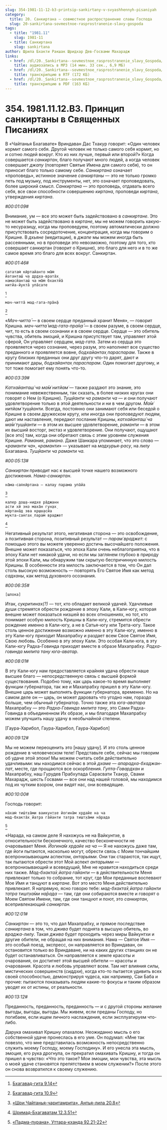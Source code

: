 ```yaml
---
slug: 354-1981-11-12-b3-printsip-sankirtany-v-svyashhennyh-pisaniyah
category:
  title: 20. Санкиртана — совместное распространение славы Господа
  slug: 20-sankirtana-sovmestnoe-rasprostranenie-slavy-gospoda
tags:
  - title: "1981.11"
    slug: 1981-11
  - title: Санкиртана
    slug: sankirtana
author: Шрила Бхакти Ракшак Шридхар Дев-Госвами Махарадж
links:
  - href: /dl/20._Sankirtana--sovmestnoe_rasprostranenie_slavy_Gospoda/354_1981.11.12.B3_SridharMj_Princip_sankirtany_v_svyzwennyh_pisaniyah.mp3
    title: аудиозапись в MP3 (14 мин. 33 сек., 6,9 МБ)
  - href: /dl/20._Sankirtana--sovmestnoe_rasprostranenie_slavy_Gospoda/354_1981.11.12.B3_SridharMj_Princip_sankirtany_v_svyzwennyh_pisaniyah.rtf
    title: транскрипцию в RTF (172 КБ)
  - href: /dl/20._Sankirtana--sovmestnoe_rasprostranenie_slavy_Gospoda/354_1981.11.12.B3_SridharMj_Princip_sankirtany_v_svyzwennyh_pisaniyah.pdf
    title: транскрипцию в PDF (163 КБ)
---
```


# 354. 1981.11.12.B3. Принцип санкиртаны в Священных Писаниях

В «Чайтанья Бхагавате» Вриндаван Дас Тхакур говорит: «Один человек кормит самого себя. Другой человек не только самого себя кормит, но и сотню людей вокруг. Кто из них лучше, первый или второй?» Когда совершается *санкиртан*, благо получают много людей, а когда человек совершает *джапу* (повторяет Святые Имена для самого себя), то он приносит благо только самому себе. *Санкиртана* означает «проповедь», истинное значение *санкиртаны* — это не только громко петь под музыку, под инструменты, нет, это означает проповедовать, более широкий смысл. *Санкиртана* — это проповедь, отдавать всего себя, все свои способности совершению *киртана*, проповеди *киртана*, утверждения *киртана*.

*#00:01:09#*

Внимание, ум — все это может быть задействовано в *санкиртане*. Это не может быть задействовано в *киртане*, мы не можем говорить какую-то несуразицу, когда мы проповедуем, поэтому автоматически должно присутствовать сосредоточение, концентрация, когда мы говорим о Кришне. В *дхьяне* (медитации), в *джапе* мы можем иногда быть рассеянными, но в проповеди это невозможно, поэтому для того, кто совершает санкиртан (говорит о Кришне), это благо для него и в то же самое время это благо для всех вокруг. Санкиртан.

*#00:01:46#*

    сататам̇ кӣртайанто ма̄м̇
    йатанташ́ ча др̣д̣ха-врата̄х̣
    намасйанташ́ ча ма̄м̇ бхактйа̄
    нитйа-йукта̄ упа̄сате
[^_ftn1]

    мач-читта̄ мад-гата-пра̄н̣а̄
[^_ftn2]

«*Мач-читта̄* — в своем сердце преданный хранит Меня», — говорит Кришна. *мач-читта̄ мад-гата-пра̄н̣а̄* — в своем разуме, в своем сердце, *чит*, то есть в своем сознании и в своем сердце. Сердце — это обитель чувства, обитель эмоций, и Кришна присутствует там, управляет этой сферой, Он управляет сердцем, *мад-гата*. Затем из сердца это проявляется через сознание, через разум, это наполняет все существо преданного и проявляется вовне, *бодхайантах̣ параспарам*. Также в кругу близких преданных они друг другу что-то дарят, дают и принимают дары, *бодхайантах̣ параспарам*. Один помогает другому, и тот тоже помогает ему понять что-то.

*#00:03:39#*

*Катхайанташ́ ча ма̄м̇ нитйам̇* — также раздают это знание, это понимание невежественным, так сказать, в более низких кругах они говорят о Нем (о Кришне). *Туш̣йанти ча раманти ча* — и они получают удовлетворение только в этой деятельности и ни в чем другом. *Ма̄м̇ нитйам̇ туш̣йанти*. Всегда, постоянно они занимают себя или беседой о Кришне в своем дружеском кругу, или иногда они проповедуют людям, дают им наставления, передают послание Кришны, *катхайанташ́ ча ма̄м̇ туш̣йанти* — в этом их высшее удовлетворение, *раманти* — в этом их высший восторг, экстаз и удовлетворение. Они получают, ощущают [все это] там, когда они обретают связь с этим уровнем служения Кришне. *Рамания*, *рамана*. Даже Шанкара упоминает, что это слово — «*раманти ча*», «*раманти*» — указывает на *мадхурья-расу*, на *лилу* Бхагавана. *Туш̣йанти ча раманти ча.*

*#00:05:13#*

*Санкиртан* приводит нас к высшей точке нашего возможного достижения. *Нама-санкиртан*.

    на̄ма-сан̇кӣртана — калау парама упа̄йа
[^_ftn3]

    калер дош̣а-нидхе ра̄джанн
    асти хй эко маха̄н гун̣ах̣
    кӣртана̄д эва кр̣ш̣н̣асйа
    мукта-сан̇гах̣ парам̇ враджет
[^_ftn4]

Негативный результат этого, негативная сторона — это освобождение, а позитивная сторона, позитивный результат — *парам̇ враджет*: с помощью этого вы можете уверенно достичь высочайшего положения. Внешне может показаться, что эпоха Кали очень неблагоприятна, что в эпоху Кали нет никакой удачи, но если мы заглянем глубоко в природу этой эпохи Кали, мы обнаружим там скрытую беспричинную милость Кришны. В особенности эта милость заключается в том, что Он дал столь высокую возможность — повторять Его Святое Имя как метод *садханы*, как метод духовного осознания.

*#00:06:35#*

    [шлока]

Итак, *сукритинах(?)* — тот, кто обладает великой удачей. Удачливые души стремятся обрести рождение в эпоху Кали, в Кали-югу, которая внешне может показаться низшей во всех отношениях, но тот, кто понимает особую милость Кришны в Кали-югу, стремится обрести рождение именно в Кали-югу, а не в Сатья-югу или Трета-югу. Такое столь ценное достижение возможно именно в эту Кали-югу, именно в эту Кали-югу приходит Махапрабху и раздает всем Свое Святое Имя, Свою любовь. Особенно в эту эпоху Кали. Это особая Кали-юга, в эту Кали-югу Радха-Говинда приходят вместе в образе Махапрабху. *Радха-говинда милита тану юга-аватар*.

*#00:08:01#*

В эту Кали-югу нам предоставляется крайняя удача обрести наше высшее благо — непосредственную связь с высшей формой существования. Подобно тому, как царь какое-то время выполняет функции губернатора, так же и Махапрабху пришел в эту Кали-югу. Внешне царь может выполнять функции губернатора, временно. Но на самом деле он — царь, он может даровать что угодно нам, гораздо больше, чем обычный губернатор. Точно также эта *юга-аватара* Махапрабху — это *Радха-Говинда милита тану*, это Сами Радха-Говинда в объединенном Их образе, и мы благодаря Махапрабху можем улучшить нашу удачу в необычайной степени.

[Гаура-Харибол, Гаура-Харибол, Гаура-Харибол]

*#00:09:12#*

Мы не можем переоценить это [нашу удачу]. И это столь ценное рождение в человеческом теле! Представьте себе, сейчас мы говорим об удаче этой эпохи! Мы можем считать себя действительно удачливыми: мы находимся сейчас в этой *дхаме* — *апарадха-бхаджан-пат*, месте, где прощаются все оскорбления. *Гупта-Говардхан* и Махапрабху, наш Гурудев Прабхупада Сарасвати Тхакур, Свами Махарадж, шесть Госвами — все они над нашей головой, мы находимся под их чутким взором, они видят нас, они всевидящие.

*#00:10:00#*

Господь говорит:

    на̄хам̇ тиш́т̣ха̄ми ваикун̣т̣хе йогина̄м хр̣дайе на ча
    мад-бхакта̄х̣ йатра га̄йанти татра тишт̣ха̄ми на̄рада
[^_ftn5]

«Нарада, на самом деле Я нахожусь не на Вайкунтхе, в относительности бесконечного, качество бесконечности не очаровывает Меня. *Йогина̄м хр̣дайе на ча* — Я не нахожусь даже там, где йоги пытаются, насколько могут, обрести связь с Моим тончайшим всепронизывающим аспектом, *антарьями*. Они так стараются, так ищут, так пытаются обрести этот Мой аспект *антарьями* — всепронизывающий и всеведущий, Мне не нравится находиться среди них также. *Мад-бхакта̄х̣ йатра га̄йанти* — в действительности Меня привлекает только то собрание, тот круг, где Мои преданные воспевают Мое Имя и танцуют в *киртане*. Вот это место Меня действительно привлекает. Я напрямую, ясно говорю тебе: *мад-бхакта̄х̣ йатра га̄йанти татра тишт̣ха̄ми на̄рада* — там, где они собираются вместе и говорят о Моем Святом Имени, там, где они танцуют и поют, это *санкиртан*, всепривлекающий *санкиртан*.

*#00:12:01#*

*Санкиртан* — это то, что дал Махапрабху, и прямое последствие *санкиртана* в том, что *джива* будет поднята в высшую обитель, во *враджа-лилу*. Такая *джива* будет проходить через миры Вайкунтхи и другие обители, не обращая на них внимания. Нама — Святое Имя — это особый поезд, экспресс, он направляется во Вриндаван, он остановится только во Вриндаване, ни на каких других станциях он не будет останавливаться. Он направляется к земле красоты и очарования, он достигнет этой высшей обители — красоты и очарования. Красота и любовь управляют всем. Там нет влияния силы, мистических совершенств (*сиддхи*), когда кто-то пытается удивить всех своей способностью, демонстрируя чудеса, как например, Саи Баба и прочие: пытаются показывать людям какие-то фокусы и таким образом уводят их от истины, от реальности.

*#00:13:12#*

Преданность, преданность, преданность — и с другой стороны желание выгоды, выгоды, выгоды. Мы живем, если преданы Господу, но погибаем, если ищем личного наслаждения, если эксплуатируем что-либо.

Дарука омахивал Кришну опахалом. Неожиданно мысль о его собственной удаче пронеслась в его уме. Он подумал: «Мне так повезло, что мне представилась возможность непосредственно служить моему Господу, моему Господину». И его унесла эта мысль, эмоция, его рука дрогнула, он прекратил омахивать Кришну, и тогда он пришел в чувство: «Что это такое? Мои эмоции, мои чувства, эта мысль о моей удаче становятся препятствием в моем служении?» После этого он снова возвратился к своему служению.



[^_ftn1]: [Бхагавад-гита 9.14](../notes/bhagavad-gita/bhagavad-gita-9-14.md)

[^_ftn2]: [Бхагавад-гита 10.9](../notes/bhagavad-gita/bhagavad-gita-10-9.md)

[^_ftn3]: [«Шри Чайтанья-чаритамрита», Антья-лила 20.8](../notes/shri-chajtanya-charitamrita-antya-lila/shri-chajtanya-charitamrita-antya-lila-20-8.md)

[^_ftn4]: [Шримад-Бхагаватам 12.3.51](../notes/shrimad-bhagavatam/shrimad-bhagavatam-12-3-51.md)

[^_ftn5]: [«Падма-пурана», Уттара-кханда 92.21-22](../notes/padma-purana-uttara-khanda/padma-purana-uttara-khanda-92-21-22.md)

